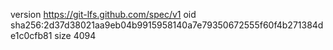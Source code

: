 version https://git-lfs.github.com/spec/v1
oid sha256:2d37d38021aa9eb04b9915958140a7e79350672555f60f4b271384de1c0cfb81
size 4094
